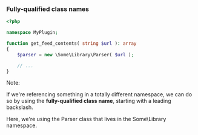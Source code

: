 ### Fully-qualified class names

```php
<?php

namespace MyPlugin;

function get_feed_contents( string $url ): array
{
    $parser = new \Some\Library\Parser( $url );

    // ...
}
```

Note:

If we're referencing something in a totally different namespace, we can do so by using the **fully-qualified class name**, starting with a leading backslash.

Here, we're using the Parser class that lives in the Some\Library namespace.
